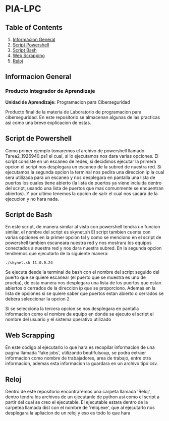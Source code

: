 # PIA-LPC

## Table of Contents
1. [Informacion General](#general-info)
2. [Script Powershell](#Script1)
3. [Script Bash](#Script2)
4. [Web Scrapping](#Script3)
5. [Reloj](#Script4)

## Informacion General
<a name="general-info"></a>
### Producto Integrador de Aprendizaje
**Unidad de Aprendizaje:** Programacion para Ciberseguridad

Producto final de la materia de Laboratorio de programacion para ciberseguridad.
En este repositorio se almacenan algunas de las practicas asi como una breve explicacion de estas.

## Script de Powershell
<a name=Script1></a>

Como primer ejemplo tomaremos el archivo de powershell llamado Tarea2_1926940.ps1 el cual, si lo ejecutamos
nos dara varias opciones.
El script consiste en un escaneo de redes, si decidimos ejecutar la primera opcion el script nos desplegara
un escaneo de la subred de nuestra red. Si ejecutamos la segunda opcion la terminal nos pedira una direccion ip
la cual sera utilizada para un escaneo y nos desplegara en pantalla una lista de puertos los cuales tiene abierto
(la lista de puertos ya viene incluida dentro del script, usando una lista de puertos que mas comunmente se encuentran
abiertos). Y por ultimo tenemos la opcion de salir el cual nos sacara de la ejecucion y no hara nada.

## Script de Bash
<a name=Script2></a>

En este script, de manera similar al visto con powershell tendra un funcion similar, el nombre del script es skynet.sh
El script tambien cuenta con varias opciones en la primer opcion tal y como se menciono en el script de powershell tambien
escaneara nuestra red y nos mostrara los equipos conectados a nuestra red y nos dara nuestra subred.
En la segunda opcion tendremos que ejecutarlo de la siguiente manera: 
```
./skynet.sh 11.0.0.24
```
Se ejecuta desde la terminal de bash con el nombre del script seguido del puerto que se quiere escanear (el puerto que se muestra
es uno de prueba), de esta manera nos desplegara una lista de los puertos que estan abiertos o cerrados de la direccion ip
que se proporciono. Ademas en la lista de opciones si se quiere saber que puertos estan abierto o cerrados se debera seleccionar
la opcion 2

Si se selecciona la tercera opcion se nos desplegara en pantalla informacion como el nombre de equipo en donde se ejecuto el script
el nombre del usuario y el sistema operativo utilizado 

## Web Scrapping
<a name="Script3"></a>

En este codigo al ejecutarlo lo que hara es recopilar informacion de una pagina llamada 'fake jobs', utilizando beutifulsoup, se podra
extraer informacion como nombre de trabajadores, area de trabajo, entre otra informacion, ademas esta informacion la guardara en un
archivo tipo csv.

## Reloj
<a name="Script4"></a>

Dentro de este repositorio encontraremos una carpeta llamada 'Reloj', dentro tendra los archivos de un ejecutanle de python asi como
el script a partir del cual se creo el ejecutable. El ejecutable estara dentro de la carpetea llamada dist con el nombre de 
'reloj.exe', que al ejecutarlo nos desplegara la apliacion de un reloj y eso es todo lo que hara
